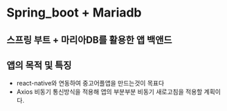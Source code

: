 # Spring_boot + Mariadb
## 스프링 부트 + 마리아DB를 활용한 앱 백앤드

## 앱의 목적 및 특징

- react-native와 연동하여 중고어플앱을 만드는것이 목표다
- Axios 비동기 통신방식을 적용해 앱의 부분부분 비동기 새로고침을 적용할 계획이다.
